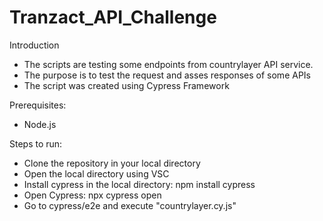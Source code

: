 # Tranzact_API_Challenge
Introduction
- The scripts are testing some endpoints from countrylayer API service.
- The purpose is to test the request and asses responses of some APIs
- The script was created using Cypress Framework

Prerequisites:
- Node.js

Steps to run:
- Clone the repository in your local directory
- Open the local directory using VSC
- Install cypress in the local directory: npm install cypress
- Open Cypress: npx cypress open
- Go to cypress/e2e and execute "countrylayer.cy.js"
